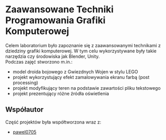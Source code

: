# Zaawansowane Techniki Programowania Grafiki Komputerowej
Celem laboratorium było zapoznanie się z zaawansowanymi technikami z dziedziny grafiki komputerowej. W tym celu wykorzystywane były takie narzędzia czy środowiska jak Blender, Unity.  
Podczas zajęć stworzono m.in.:
- model droida bojowego z Gwiezdnych Wojen w stylu LEGO
- projekt wykorzystujący efekt zamalowywania ekranu farbą (post processing)
- projekt modyfikujący teren na podstawie zawartości pliku tekstowego
- projekt prezentujący różne źródła oświetlenia

## Współautor
Część projektów była współtworzona wraz z:
- [pawel0705](https://github.com/pawel0705)
